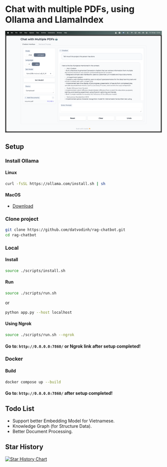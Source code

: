 # Chat with multiple PDFs, using Ollama and LlamaIndex

![alt text](assets/demo.png)

## Setup

### Install Ollama

#### Linux

```bash
curl -fsSL https://ollama.com/install.sh | sh
```

#### MacOS

- [Download](https://ollama.com/)

### Clone project

```bash
git clone https://github.com/datvodinh/rag-chatbot.git
cd rag-chatbot
```

### Local

#### Install

```bash
source ./scripts/install.sh
```

#### Run

```bash
source ./scripts/run.sh
```

or

```bash
python app.py --host localhost
```

#### Using Ngrok

```bash
source ./scripts/run.sh --ngrok
```

#### Go to: `http://0.0.0.0:7860/` or Ngrok link after setup completed!

### Docker

#### Build

```bash
docker compose up --build
```

#### Go to: `http://0.0.0.0:7860/` after setup completed!

## Todo List

- Support better Embedding Model for Vietnamese.
- Knowledge Graph (for Structure Data).
- Better Document Processing.

## Star History

[![Star History Chart](https://api.star-history.com/svg?repos=datvodinh/rag-chatbot&type=Date)](https://star-history.com/#datvodinh/rag-chatbot&Date)